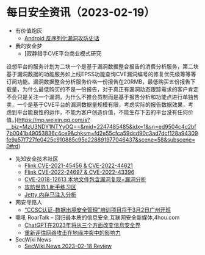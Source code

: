 # 每日安全资讯（2023-02-19）

- 有价值炮灰
  - [Android 反序列化漏洞攻防史话](https://mp.weixin.qq.com/s?__biz=MzA3MzU1MDQwOA==&mid=2247484330&idx=1&sn=b725d8802e71d215baaf57bd8159648b&chksm=9f0c1c8da87b959bb6f98ddab396a6c9f5009a41efdb41d018d28aa7ab74a30508ce74f7394e&scene=58&subscene=0#rd)
- 我的安全梦
  - [寂静猎手CVE平台商业模式研究

设想平台的服务计划为二块一个是基于漏洞数据整合报告的消费分析服务，第二块基于漏洞数据的功能服务如上线EPSS功能查询CVE漏洞编号的修复优先级等等等订阅功能。
​
漏洞数据整合分析服务价格一份报告在20RMB，最低购买五份报告下载量，为什么最低购买的不是一份报告，对于真正有漏洞动态跟踪需求的客户肯定不会只是关注一个漏洞，为什么不推会员制而是基于报告分析和功能点进行单独售卖，一个是基于CVE平台的漏洞数据量规模有限，考虑实际的报告数据效果，考虑到平台能良性的运作，不能为客户创造价值，不能生存下去的平台没有任何价值。](https://mp.weixin.qq.com/s?__biz=MzU3NDY1NTYyOQ==&mid=2247485485&idx=1&sn=ed9504c4c2bf7b0041b49053836c4ce9&chksm=fd2e55cfca59dcd90c3ad7dcf128a94309fe9a57f727fe0425c910885c95e228891977046437&scene=58&subscene=0#rd)
- 先知安全技术社区
  - [Flink CVE-2021-45456 & CVE-2022-44621](https://xz.aliyun.com/t/12186)
  - [Flink CVE-2022-24697 & CVE-2022-43396](https://xz.aliyun.com/t/12185)
  - [CVE-2018-12613 本地文件包含漏洞复现+漏洞分析](https://xz.aliyun.com/t/12184)
  - [攻防世界1.新手练习区](https://xz.aliyun.com/t/12183)
  - [Jetty 内存马注入分析](https://xz.aliyun.com/t/12182)
- 网安寻路人
  - [“CCSC认证-数据出境安全管理”培训项目将于3月2日广州开班](https://mp.weixin.qq.com/s?__biz=MzIxODM0NDU4MQ==&mid=2247499083&idx=1&sn=1bb3de9ee288c685276700b2316014f8&chksm=97e940a1a09ec9b76a5bc249345b9d3a95bab72e38052a5193ceec46739a696a75689587858c&scene=58&subscene=0#rd)
- 嘶吼 RoarTalk – 回归最本质的信息安全,互联网安全新媒体,4hou.com
  - [ChatGPT在2023年将从三个方面改变信息安全界](https://www.4hou.com/posts/pVxp)
  - [重新评估网络攻击在地缘冲突中的影响力](https://www.4hou.com/posts/oJ5Y)
- SecWiki News
  - [SecWiki News 2023-02-18 Review](http://www.sec-wiki.com/?2023-02-18)
